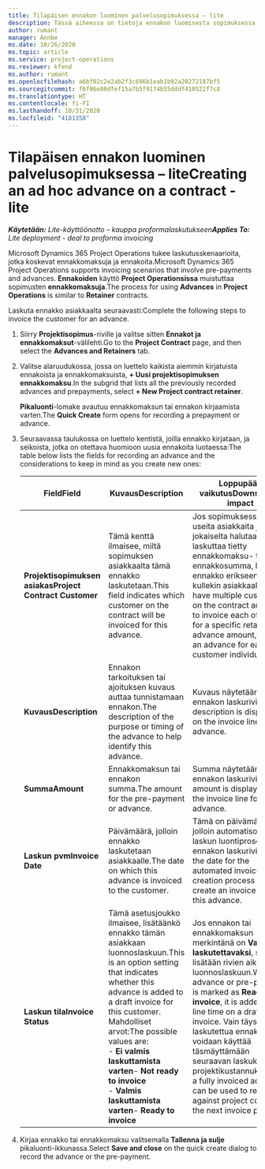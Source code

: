 ```yaml
---
title: Tilapäisen ennakon luominen palvelusopimuksessa – lite
description: Tässä aiheessa on tietoja ennakon luomisesta sopimuksessa tarpeen mukaan.
author: rumant
manager: Annbe
ms.date: 10/26/2020
ms.topic: article
ms.service: project-operations
ms.reviewer: kfend
ms.author: rumant
ms.openlocfilehash: a6bf02c2e2ab2f3c696b1eab1b92a20272187bf5
ms.sourcegitcommit: f6f86e80dfef15a7b5f9174b55dddf410522f7c8
ms.translationtype: HT
ms.contentlocale: fi-FI
ms.lasthandoff: 10/31/2020
ms.locfileid: "4181358"
---
```

# <a name="creating-an-ad-hoc-advance-on-a-contract---lite"></a><span data-ttu-id="23226-103">Tilapäisen ennakon luominen palvelusopimuksessa – lite</span><span class="sxs-lookup"><span data-stu-id="23226-103">Creating an ad hoc advance on a contract - lite</span></span>

<span data-ttu-id="23226-104">_**Käytetään:** Lite-käyttöönotto – kauppa proformalaskutukseen_</span><span class="sxs-lookup"><span data-stu-id="23226-104">_**Applies To:** Lite deployment - deal to proforma invoicing_</span></span>

<span data-ttu-id="23226-105">Microsoft Dynamics 365 Project Operations tukee laskutusskenaarioita, jotka koskevat ennakkomaksuja ja ennakoita.</span><span class="sxs-lookup"><span data-stu-id="23226-105">Microsoft Dynamics 365 Project Operations supports invoicing scenarios that involve pre-payments and advances.</span></span> <span data-ttu-id="23226-106">**Ennakoiden** käyttö **Project Operationsissa** muistuttaa sopimusten **ennakkomaksuja**.</span><span class="sxs-lookup"><span data-stu-id="23226-106">The process for using **Advances** in **Project Operations** is similar to **Retainer** contracts.</span></span> 

<span data-ttu-id="23226-107">Laskuta ennakko asiakkaalta seuraavasti:</span><span class="sxs-lookup"><span data-stu-id="23226-107">Complete the following steps to invoice the customer for an advance.</span></span>

1. <span data-ttu-id="23226-108">Siirry **Projektisopimus**-riville ja valitse sitten **Ennakot ja ennakkomaksut**-välilehti.</span><span class="sxs-lookup"><span data-stu-id="23226-108">Go to the **Project Contract** page, and then select the **Advances and Retainers** tab.</span></span>
2. <span data-ttu-id="23226-109">Valitse alaruudukossa, jossa on luettelo kaikista aiemmin kirjatuista ennakoista ja ennakkomaksuista, **+ Uusi projektisopimuksen ennakkomaksu**.</span><span class="sxs-lookup"><span data-stu-id="23226-109">In the subgrid that lists all the previously recorded advances and prepayments, select **+ New Project contract retainer**.</span></span> 

    <span data-ttu-id="23226-110">**Pikaluonti**-lomake avautuu ennakkomaksun tai ennakon kirjaamista varten.</span><span class="sxs-lookup"><span data-stu-id="23226-110">The **Quick Create** form opens for recording a prepayment or advance.</span></span>
    
3. <span data-ttu-id="23226-111">Seuraavassa taulukossa on luettelo kentistä, joilla ennakko kirjataan, ja seikoista, jotka on otettava huomioon uusia ennakoita luotaessa:</span><span class="sxs-lookup"><span data-stu-id="23226-111">The table below lists the fields for recording an advance and the considerations to keep in mind as you create new ones:</span></span>

    | <span data-ttu-id="23226-112">Field</span><span class="sxs-lookup"><span data-stu-id="23226-112">Field</span></span> | <span data-ttu-id="23226-113">Kuvaus</span><span class="sxs-lookup"><span data-stu-id="23226-113">Description</span></span> | <span data-ttu-id="23226-114">Loppupään vaikutus</span><span class="sxs-lookup"><span data-stu-id="23226-114">Downstream impact</span></span> |
    | --- | --- | --- |
    | <span data-ttu-id="23226-115">**Projektisopimuksen asiakas**</span><span class="sxs-lookup"><span data-stu-id="23226-115">**Project Contract Customer**</span></span> | <span data-ttu-id="23226-116">Tämä kenttä ilmaisee, miltä sopimuksen asiakkaalta tämä ennakko laskutetaan.</span><span class="sxs-lookup"><span data-stu-id="23226-116">This field indicates which customer on the contract will be invoiced for this advance.</span></span> | <span data-ttu-id="23226-117">Jos sopimuksessa on useita asiakkaita ja niistä jokaiselta halutaan laskuttaa tietty ennakkomaksu- tai ennakkosumma, luo ennakko erikseen kullekin asiakkaalle.</span><span class="sxs-lookup"><span data-stu-id="23226-117">If you have multiple customers on the contract and want to invoice each of them for a specific retainer or advance amount, create an advance for each customer individually.</span></span> |
    | <span data-ttu-id="23226-118">**Kuvaus**</span><span class="sxs-lookup"><span data-stu-id="23226-118">**Description**</span></span> | <span data-ttu-id="23226-119">Ennakon tarkoituksen tai ajoituksen kuvaus auttaa tunnistamaan ennakon.</span><span class="sxs-lookup"><span data-stu-id="23226-119">The description of the purpose or timing of the advance to help identify this advance.</span></span> | <span data-ttu-id="23226-120">Kuvaus näytetään ennakon laskurivillä.</span><span class="sxs-lookup"><span data-stu-id="23226-120">This description is displayed on the invoice line for this advance.</span></span> |
    | <span data-ttu-id="23226-121">**Summa**</span><span class="sxs-lookup"><span data-stu-id="23226-121">**Amount**</span></span> | <span data-ttu-id="23226-122">Ennakkomaksun tai ennakon summa.</span><span class="sxs-lookup"><span data-stu-id="23226-122">The amount for the pre-payment or advance.</span></span> | <span data-ttu-id="23226-123">Summa näytetään ennakon laskurivillä.</span><span class="sxs-lookup"><span data-stu-id="23226-123">This amount is displayed on the invoice line for this advance.</span></span> |
    | <span data-ttu-id="23226-124">**Laskun pvm**</span><span class="sxs-lookup"><span data-stu-id="23226-124">**Invoice Date**</span></span> | <span data-ttu-id="23226-125">Päivämäärä, jolloin ennakko laskutetaan asiakkaalle.</span><span class="sxs-lookup"><span data-stu-id="23226-125">The date on which this advance is invoiced to the customer.</span></span> | <span data-ttu-id="23226-126">Tämä on päivämäärä, jolloin automatisoitu laskun luontiprosessi luo ennakon laskurivin.</span><span class="sxs-lookup"><span data-stu-id="23226-126">This is the date for the automated invoice creation process to create an invoice line for this advance.</span></span> |
    | <span data-ttu-id="23226-127">**Laskun tila**</span><span class="sxs-lookup"><span data-stu-id="23226-127">**Invoice Status**</span></span> | <span data-ttu-id="23226-128">Tämä asetusjoukko ilmaisee, lisätäänkö ennakko tämän asiakkaan luonnoslaskuun.</span><span class="sxs-lookup"><span data-stu-id="23226-128">This is an option setting that indicates whether this advance is added to a draft invoice for this customer.</span></span> <span data-ttu-id="23226-129">Mahdolliset arvot:</span><span class="sxs-lookup"><span data-stu-id="23226-129">The possible values are:</span></span></br><span data-ttu-id="23226-130">- **Ei valmis laskuttamista varten**</span><span class="sxs-lookup"><span data-stu-id="23226-130">- **Not ready to invoice**</span></span></br><span data-ttu-id="23226-131">- **Valmis laskuttamista varten**</span><span class="sxs-lookup"><span data-stu-id="23226-131">- **Ready to invoice**</span></span> | <span data-ttu-id="23226-132">Jos ennakon tai ennakkomaksun merkintänä on **Valmis laskutettavaksi**, se lisätään rivien aikana luonnoslaskuun.</span><span class="sxs-lookup"><span data-stu-id="23226-132">When an advance or pre-payment is marked as **Ready to invoice**, it is added as a line time on a draft invoice.</span></span> <span data-ttu-id="23226-133">Vain täysin laskutettua ennakkoa voidaan käyttää täsmäyttämään seuraavan laskukauden projektikustannuksia.</span><span class="sxs-lookup"><span data-stu-id="23226-133">Only a fully invoiced advance can be used to reconcile against project costs for the next invoice period.</span></span> |

4. <span data-ttu-id="23226-134">Kirjaa ennakko tai ennakkomaksu valitsemalla **Tallenna ja sulje** pikaluonti-ikkunassa.</span><span class="sxs-lookup"><span data-stu-id="23226-134">Select **Save and close** on the quick create dialog to record the advance or the pre-payment.</span></span>

